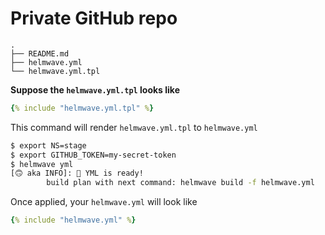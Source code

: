 # Private GitHub repo 

```shell
.
├── README.md
├── helmwave.yml
└── helmwave.yml.tpl
```

**Suppose the `helmwave.yml.tpl` looks like**

```yaml title="helmwave.yml.tpl"
{% include "helmwave.yml.tpl" %}
```

This command will render `helmwave.yml.tpl` to `helmwave.yml`

```bash
$ export NS=stage
$ export GITHUB_TOKEN=my-secret-token
$ helmwave yml
[🙃 aka INFO]: 📄 YML is ready!
        build plan with next command: helmwave build -f helmwave.yml
```

Once applied, your `helmwave.yml` will look like

```yaml title="helmwave.yml"
{% include "helmwave.yml" %}
```
